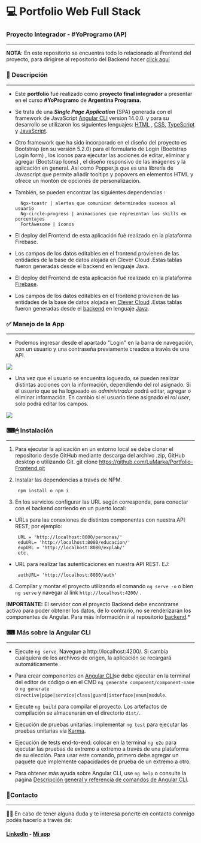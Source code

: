 # 💻 Portfolio Web Full Stack
### Proyecto Integrador - #YoProgramo (AP)
------------
**NOTA**: En este repositorio se encuentra todo lo relacionado al Frontend del proyecto, para dirigirse al repositorio del Backend hacer [click aquí](https://github.com/LuMarka/Portfolio-Backend "click aquí")

### 📝 Descripción
------------
- Este **portfolio** fué realizado como **proyecto final integrador** a presentar en el curso **#YoProgramo** de **Argentina Programa.**

- Se trata de una ***Single Page Application*** (SPA) generada con el framework de JavaScript [Angular CLI](https://github.com/angular/angular-cli) version 14.0.0. y para su desarrollo se utilizaron los siguientes lenguajes: [HTML](https://developer.mozilla.org/es/docs/Glossary/HTML5) , [CSS](https://developer.mozilla.org/es/docs/Web/CSS),  [TypeScript](https://www.typescriptlang.org/) y [JavaScript](https://developer.mozilla.org/es/docs/Web/JavaScript).

- Otro framework que ha sido incorporado en el diseño del proyecto es Bootstrap (en su versión 5.2.0) para el formulario de Login (Bootstrap Login form) , los íconos para ejecutar las acciones de editar, eliminar y agregar (Bootstrap Icons) , el diseño responsivo de las imágenes y la aplicación en general. Así como Popper.js que es una librería de Javascript que permite añadir tooltips y popovers en elementos HTML y ofrece un montón de opciones de personalización.

- También, se pueden encontrar las siguientes dependencias :

		Ngx-toastr | alertas que comunican determinados sucesos al usuario
		Ng-circle-progress | animaciones que representan los skills en porcentajes
		FortAwesome | íconos

- El deploy del Frontend de esta aplicación fué realizado en la plataforma Firebase.

- Los campos de los datos editables en el frontend provienen de las entidades de la base de datos alojada en Clever Cloud .Estas tablas fueron generadas desde el backend en lenguaje Java.


- El deploy del Frontend de esta aplicación fué realizado en la plataforma [Firebase](
https://firebase.google.com/firebase).

- Los campos de los datos editables en el frontend provienen de las entidades de la base de datos alojada en [Clever Cloud](https://www.clever-cloud.com/) .Estas tablas fueron generadas desde el [backend](https://github.com/LuMarka/Portfolio-Backend) en lenguaje [Java](https://www.java.com/es/). 


### ✅ Manejo de la App
------------
- Podemos ingresar desde el apartado "Login" en la barra de navegación, con un usuario y una contraseña previamente creados a través de una API.

![](https://i.ibb.co/BZ4M16N/login.png)

- Una vez que el usuario se encuentra logueado, se pueden realizar distintas acciones con la información, dependiendo del rol asignado. Si el usuario que se ha logueado es *administrador* podrá editar, agregar o eliminar información. En cambio si el usuario tiene asignado el *rol user*, solo podrá editar los campos.

![](https://i.ibb.co/JFNDZsj/botones.png)


### ⌨🖱  Instalación
------------
1. Para ejecutar la aplicación en un entorno local se debe clonar el repositorio desde GitHub mediante descarga del archivo .zip, GitHub desktop o utilizando Git.
		git clone https://github.com/LuMarka/Portfolio-Frontend.git

2. Instalar las dependencias a través de NPM.

		npm install o npm i

3. En los servicios configurar las URL según corresponda, para conectar con el backend corriendo en un puerto local:
-  URLs para las conexiones de distintos componentes con nuestra API REST, por ejemplo:

		URL = 'http://localhost:8080/personas/'
		eduURL= 'http://localhost:8080/educacion/'
		expURL = 'http://localhost:8080/explab/'
		etc.


 - URL para realizar las autenticaciones en nuestra API REST. EJ:

		authURL= 'http://localhost:8080/auth'

4. Compilar y montar el proyecto utilizando el comando `ng serve -o` o bien `ng serve` y navegar al link `http://localhost:4200/` .

**IMPORTANTE:** El servidor con el proyecto Backend debe encontrarse activo para poder obtener los datos, de lo contrario, no se renderizarán los componentes de Angular. Para más información ir al repositorio [backend](https://github.com/LuMarka/Portfolio-Backend).*



### ⌨ Más sobre la Angular CLI

------------

- Ejecute `ng serve`. Navegue a http://localhost:4200/. Si cambia cualquiera de los archivos de origen, la aplicación se recargará automáticamente .

- Para crear componentes en [Angular CLI](https://github.com/angular/angular-cli)se debe ejecutar en la terminal del editor de código o en el CMD `ng generate component/component-name` o `ng generate directive|pipe|service|class|guard|interface|enum|module`.

- Ejecute `ng build` para compilar el proyecto. Los artefactos de compilación se almacenarán en el directorio `dist/`.

- Ejecución de pruebas unitarias: implementar `ng test` para ejecutar las pruebas unitarias vía [Karma](https://karma-runner.github.io).

- Ejecución de tests end-to-end:  colocar en la terminal `ng e2e` para ejecutar las pruebas de extremo a extremo a través de una plataforma de su elección. Para usar este comando, primero debe agregar un paquete que implemente capacidades de prueba de un extremo a otro.

- Para obtener más ayuda sobre Angular CLI, use `ng help` o consulte la página [Descripción general y referencia de comandos de Angular CLI](https://angular.io/cli).


### 📩Contacto

------------
🙋‍♂️ En caso de tener alguna duda y te interesa ponerte en contacto conmigo podés hacerlo a través de:  
#### [LinkedIn](https://www.linkedin.com/in/luisa-markarian-253985246/ "LinkedIn") -  [Mi app](https://portfoliolumarka.web.app/ "Mi app")
